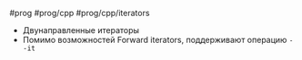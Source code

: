 #prog #prog/cpp #prog/cpp/iterators

- Двунаправленные итераторы
- Помимо возможностей Forward iterators, поддерживают операцию `--it`

